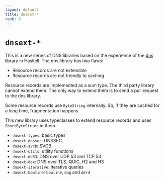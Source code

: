 ```yaml
---
layout: default
title: dnsext-*
rank: 5
---
```


# `dnsext-*`

This is a new series of DNS libraries based on the experience of the [dns](https://github.com/kazu-yamamoto/dns) library in Haskell. The dns library has two flaws:

- Resource records are not extensible
- Resource records are not friendly to caching

Resource records are implemented as a sum type. The third party library cannot extend them. The only way to extend them is to send a pull request to the dns library.

Some resource records use `ByteString` internally. So, if they are cached for a long time, fragmentation happens.

This new library uses typeclasses to extend resource records and uses `ShortByteString` in them.

* `dnsext-types`: basic types
* `dnsext-dnssec`: DNSSEC
* `dnsext-svcb`: SVCB
* `dnsext-utils`: utility functions
* `dnsext-do53`: DNS over UDP 53 and TCP 53
* `dnsext-dox`: DNS over TLS, QUIC, H2 and H3
* `dnsext-iterative`: iterative queries
* `dnsext-bowline`: `bowline`, `dug` and `ddrd`
